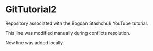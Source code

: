 # GitTutorial2
Repository associated with the Bogdan Stashchuk YouTube tutorial.

This line was modified manually during conflicts resolution.

New line was added locally.
